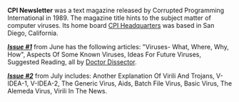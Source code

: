 **CPI Newsletter** was a text magazine released by Corrupted Programming International in 1989. The magazine title hints to the subject matter of computer viruses. Its home board [CPI Headquarters](https://demozoo.org/bbs/12854/) was based in San Diego, California.

***[Issue #1](/f/b129e46)*** from June has the following articles: "Viruses- What, Where, Why, How", Aspects Of Some Known Viruses, Ideas For Future Viruses, Suggested Reading, all by [Doctor Dissector](/p/doctor-dissector). 

***[Issue #2](/f/b22c756)*** from July includes: Another Explanation Of Virili And Trojans, V-IDEA-1, V-IDEA-2, The Generic Virus, Aids, Batch File Virus, Basic Virus, The Alemeda Virus, Virili In The News.